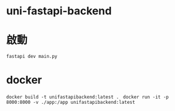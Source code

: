 # uni-fastapi-backend

# 啟動
```fastapi dev main.py```

# docker
```docker build -t unifastapibackend:latest .```
``` docker run -it -p 8000:8000 -v ./app:/app unifastapibackend:latest```